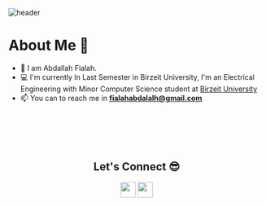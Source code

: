 ![header](https://capsule-render.vercel.app/api?type=waving&color=gradient&height=280&section=header&text=Hi%20there%20%F0%9F%91%8B&fontSize=90)

<!--


**AbdalalhFialah/AbdalalhFialah** is a ✨ _special_ ✨ repository because its `README.md` (this file) appears on your GitHub profile.

Here are some ideas to get you started:

- 🔭 I’m currently working on ...
- 🌱 I’m currently learning ...
- 👯 I’m looking to collaborate on ...
- 🤔 I’m looking for help with ...
- 💬 Ask me about ...
- 📫 How to reach me: ...
- 😄 Pronouns: ...
- ⚡ Fun fact: ...
-->

<h1>About Me 📌</h1>

- 👋 I am Abdallah Fialah.
- 💻 I'm currently In Last Semester in Birzeit University, I'm an Electrical Engineering with Minor Computer Science student at [Birzeit University](https://www.birzeit.edu/ar)
- 📫 You can to reach me in **fialahabdalalh@gmail.com**


<br />

<br /><br />
<h2 align="center">Let's Connect 😎</h2>
<p align="center">
  <a href = "mailto:fialahabdallah@gmail.com"><img src = "https://img.shields.io/badge/Gmail-D14836?style=for-the-badge&logo=gmail&logoColor=white" height = 30></a>
  <a href = "https://www.linkedin.com/in/abdallah-fialah-810178203/"><img src = "https://img.shields.io/badge/LinkedIn-0077B5?style=for-the-badge&logo=linkedin&logoColor=white"     height = 30></a>
   
</p>
